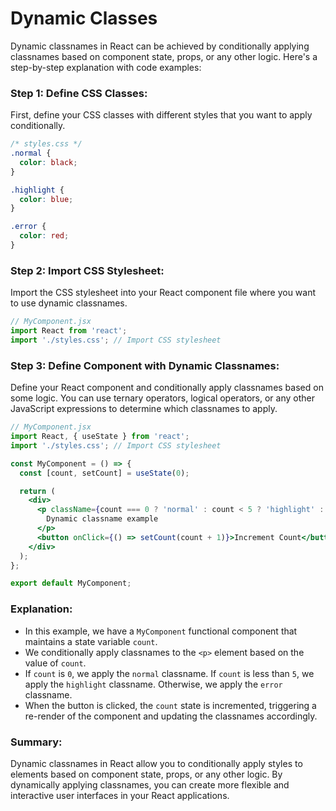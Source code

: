 # Dynamic Classes

Dynamic classnames in React can be achieved by conditionally applying classnames based on component state, props, or any other logic. Here's a step-by-step explanation with code examples:

### Step 1: Define CSS Classes:

First, define your CSS classes with different styles that you want to apply conditionally.

```css
/* styles.css */
.normal {
  color: black;
}

.highlight {
  color: blue;
}

.error {
  color: red;
}
```

### Step 2: Import CSS Stylesheet:

Import the CSS stylesheet into your React component file where you want to use dynamic classnames.

```jsx
// MyComponent.jsx
import React from 'react';
import './styles.css'; // Import CSS stylesheet
```

### Step 3: Define Component with Dynamic Classnames:

Define your React component and conditionally apply classnames based on some logic. You can use ternary operators, logical operators, or any other JavaScript expressions to determine which classnames to apply.

```jsx
// MyComponent.jsx
import React, { useState } from 'react';
import './styles.css'; // Import CSS stylesheet

const MyComponent = () => {
  const [count, setCount] = useState(0);

  return (
    <div>
      <p className={count === 0 ? 'normal' : count < 5 ? 'highlight' : 'error'}>
        Dynamic classname example
      </p>
      <button onClick={() => setCount(count + 1)}>Increment Count</button>
    </div>
  );
};

export default MyComponent;
```

### Explanation:

- In this example, we have a `MyComponent` functional component that maintains a state variable `count`.
- We conditionally apply classnames to the `<p>` element based on the value of `count`.
- If `count` is `0`, we apply the `normal` classname. If `count` is less than `5`, we apply the `highlight` classname. Otherwise, we apply the `error` classname.
- When the button is clicked, the `count` state is incremented, triggering a re-render of the component and updating the classnames accordingly.

### Summary:

Dynamic classnames in React allow you to conditionally apply styles to elements based on component state, props, or any other logic. By dynamically applying classnames, you can create more flexible and interactive user interfaces in your React applications.